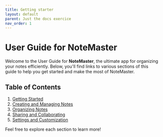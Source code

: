 ```yaml
---
title: Getting starter
layout: default
parent: Just the docs exercice
nav_order: 1
---
```


# User Guide for **NoteMaster**

Welcome to the User Guide for **NoteMaster**, the ultimate app for organizing your notes efficiently. Below, you'll find links to various sections of this guide to help you get started and make the most of NoteMaster.

## Table of Contents

1. [Getting Started](getting_started.md)
2. [Creating and Managing Notes](creating_notes.md)
3. [Organizing Notes](organizing_notes.md)
4. [Sharing and Collaborating](sharing_collaborating.md)
5. [Settings and Customization](settings_customization.md)

Feel free to explore each section to learn more!